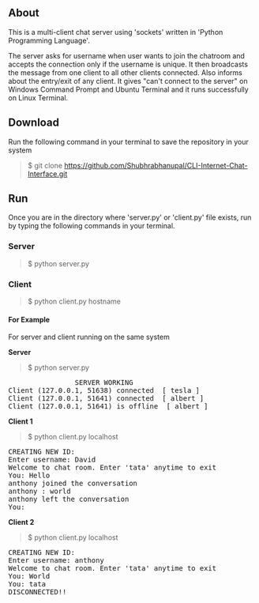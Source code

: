 ## About 
This is a multi-client chat server using 'sockets' written in 'Python Programming Language'. 

The server asks for username when user wants to join the chatroom and accepts the connection only if the username is unique. 
It then broadcasts the message from one client to all other clients connected. Also informs about the entry/exit of any client.
It gives "can't connect to the server" on Windows Command Prompt and Ubuntu Terminal and it runs successfully on Linux Terminal.

## Download
Run the following command in your terminal to save the repository in your system
> $ git clone https://github.com/Shubhrabhanupal/CLI-Internet-Chat-Interface.git

## Run
Once you are in the directory where 'server.py' or 'client.py' file exists, run by typing the following commands in your terminal.

### Server
> $ python server.py

### Client
> $ python client.py hostname

#### For Example
For server and client running on the same system

**Server**
> $ python server.py
<pre>
				SERVER WORKING 
Client (127.0.0.1, 51638) connected  [ tesla ]
Client (127.0.0.1, 51641) connected  [ albert ]
Client (127.0.0.1, 51641) is offline  [ albert ]
</pre>



**Client 1**
> $ python client.py localhost

<pre>
CREATING NEW ID:
Enter username: David
Welcome to chat room. Enter 'tata' anytime to exit
You: Hello
anthony joined the conversation 
anthony : world
anthony left the conversation
You:
</pre>

**Client 2**
> $ python client.py localhost
<pre>
CREATING NEW ID:
Enter username: anthony 
Welcome to chat room. Enter 'tata' anytime to exit
You: World
You: tata
DISCONNECTED!!
</pre>